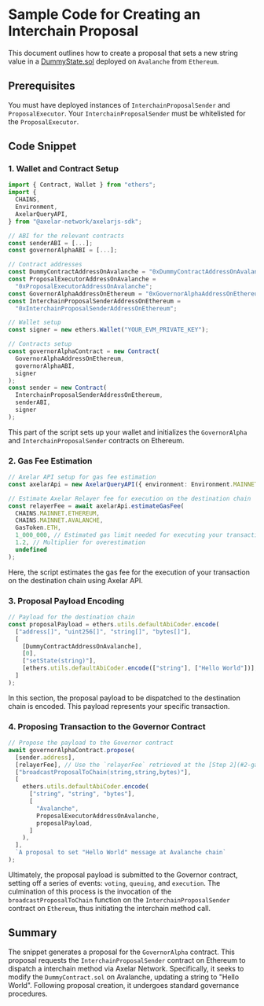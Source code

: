 # Sample Code for Creating an Interchain Proposal

This document outlines how to create a proposal that sets a new string value in a [DummyState.sol](contracts/test/DummyState.sol) deployed on `Avalanche` from `Ethereum`.

## Prerequisites

You must have deployed instances of `InterchainProposalSender` and `ProposalExecutor`. Your `InterchainProposalSender` must be whitelisted for the `ProposalExecutor`.

## Code Snippet

### 1. Wallet and Contract Setup

```ts
import { Contract, Wallet } from "ethers";
import {
  CHAINS,
  Environment,
  AxelarQueryAPI,
} from "@axelar-network/axelarjs-sdk";

// ABI for the relevant contracts
const senderABI = [...];
const governorAlphaABI = [...];

// Contract addresses
const DummyContractAddressOnAvalanche = "0xDummyContractAddressOnAvalanche";
const ProposalExecutorAddressOnAvalanche =
  "0xProposalExecutorAddressOnAvalanche";
const GovernorAlphaAddressOnEthereum = "0xGovernorAlphaAddressOnEthereum";
const InterchainProposalSenderAddressOnEthereum =
  "0xInterchainProposalSenderAddressOnEthereum";

// Wallet setup
const signer = new ethers.Wallet("YOUR_EVM_PRIVATE_KEY");

// Contracts setup
const governorAlphaContract = new Contract(
  GovernorAlphaAddressOnEthereum,
  governorAlphaABI,
  signer
);
const sender = new Contract(
  InterchainProposalSenderAddressOnEthereum,
  senderABI,
  signer
);
```

This part of the script sets up your wallet and initializes the `GovernorAlpha` and `InterchainProposalSender` contracts on Ethereum.

### 2. Gas Fee Estimation

```ts
// Axelar API setup for gas fee estimation
const axelarApi = new AxelarQueryAPI({ environment: Environment.MAINNET });

// Estimate Axelar Relayer fee for execution on the destination chain
const relayerFee = await axelarApi.estimateGasFee(
  CHAINS.MAINNET.ETHEREUM,
  CHAINS.MAINNET.AVALANCHE,
  GasToken.ETH,
  1_000_000, // Estimated gas limit needed for executing your transaction on the destination chain
  1.2, // Multiplier for overestimation
  undefined
);
```

Here, the script estimates the gas fee for the execution of your transaction on the destination chain using Axelar API.

### 3. Proposal Payload Encoding

```ts
// Payload for the destination chain
const proposalPayload = ethers.utils.defaultAbiCoder.encode(
  ["address[]", "uint256[]", "string[]", "bytes[]"],
  [
    [DummyContractAddressOnAvalanche],
    [0],
    ["setState(string)"],
    [ethers.utils.defaultAbiCoder.encode(["string"], ["Hello World"])],
  ]
);
```

In this section, the proposal payload to be dispatched to the destination chain is encoded. This payload represents your specific transaction.

### 4. Proposing Transaction to the Governor Contract

```ts
// Propose the payload to the Governor contract
await governorAlphaContract.propose(
  [sender.address],
  [relayerFee], // Use the `relayerFee` retrieved at the [Step 2](#2-gas-fee-estimation) here.
  ["broadcastProposalToChain(string,string,bytes)"],
  [
    ethers.utils.defaultAbiCoder.encode(
      ["string", "string", "bytes"],
      [
        "Avalanche",
        ProposalExecutorAddressOnAvalanche,
        proposalPayload,
      ]
    ),
  ],
  `A proposal to set "Hello World" message at Avalanche chain`
);
```

Ultimately, the proposal payload is submitted to the Governor contract, setting off a series of events: `voting`, `queuing`, and `execution`. The culmination of this process is the invocation of the `broadcastProposalToChain` function on the `InterchainProposalSender` contract on `Ethereum`, thus initiating the interchain method call.

## Summary

The snippet generates a proposal for the `GovernorAlpha` contract. This proposal requests the `InterchainProposalSender` contract on Ethereum to dispatch a interchain method via Axelar Network. Specifically, it seeks to modify the `DummyContract.sol` on Avalanche, updating a string to "Hello World". Following proposal creation, it undergoes standard governance procedures.
